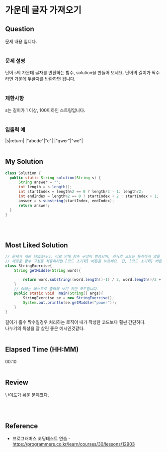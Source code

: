 # 가운데 글자 가져오기
## Question
문제 내용 입니다.
<br><br>
### **문제 설명**
단어 s의 가운데 글자를 반환하는 함수, solution을 만들어 보세요. 단어의 길이가 짝수라면 가운데 두글자를 반환하면 됩니다.
<br><br>
### **제한사항**
s는 길이가 1 이상, 100이하인 스트링입니다.
<br><br>
### **입출력 예**
|s|return|
|"abcde"|"c"|
|"qwer"|"we"|
<br><br>
## My Solution
``` Java
class Solution {
  public static String solution(String s) {
      String answer = "";
      int length = s.length();
      int startIndex = length%2 == 0 ? length/2 - 1: length/2;  
      int endIndex = length%2 == 0 ? startIndex + 2 : startIndex + 1; 
      answer = s.substring(startIndex, endIndex);
      return answer;
  }
}
```
<br><br>
## Most Liked Solution
``` Java
// 문제가 개편 되었습니다. 이로 인해 함수 구성이 변경되어, 과거의 코드는 동작하지 않을 수 있습니다.
// 새로운 함수 구성을 적용하려면 [코드 초기화] 버튼을 누르세요. 단, [코드 초기화] 버튼을 누르면 작성 중인 코드는 사라집니다.
class StringExercise{
    String getMiddle(String word){

        return word.substring((word.length()-1) / 2, word.length()/2 + 1);    
    }
    // 아래는 테스트로 출력해 보기 위한 코드입니다.
    public static void  main(String[] args){
        StringExercise se = new StringExercise();
        System.out.println(se.getMiddle("power"));
    }
}
```
길이가 홀수 짝수일경우 처리하는 로직이 내가 작성한 코드보다 훨씬 간단하다. <br>
나누기의 특성을 잘 살린 좋은 예시인것같다.
<br><br>
## Elapsed Time (HH:MM)
00:10
<br><br>
## Review
난이도가 쉬운 문제였다. <br>

<br><br>
## Reference
* 프로그래머스 코딩테스트 연습 - https://programmers.co.kr/learn/courses/30/lessons/12903